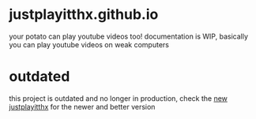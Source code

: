 # justplayitthx.github.io

your potato can play youtube videos too!
documentation is WIP, basically you can play youtube videos on weak computers

# outdated

this project is outdated and no longer in production, check the [new justplayitthx](github.com/justplayitthx/justplaytthx) for the newer and better version
